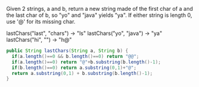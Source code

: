 Given 2 strings, a and b, return a new string made of the first char of a and the last char of b, so "yo" and "java" yields "ya". If either string is length 0, use '@' for its missing char.

lastChars("last", "chars") → "ls"
lastChars("yo", "java") → "ya"
lastChars("hi", "") → "h@"



```java
public String lastChars(String a, String b) {
  if(a.length()==0 && b.length()==0) return "@@";
  if(a.length()==0) return "@"+b.substring(b.length()-1);
  if(b.length()==0) return a.substring(0,1)+"@";
  return a.substring(0,1) + b.substring(b.length()-1);
}

```

